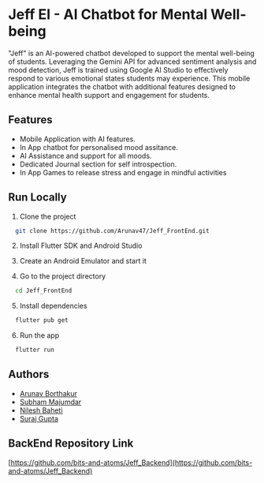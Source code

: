 
# Jeff EI - AI Chatbot for Mental Well-being

"Jeff" is an AI-powered chatbot developed to support the mental well-being of students. Leveraging the Gemini API for advanced sentiment analysis and mood detection, Jeff is trained using Google AI Studio to effectively respond to various emotional states students may experience. This mobile application integrates the chatbot with additional features designed to enhance mental health support and engagement for students.






## Features

- Mobile Application with AI features.
- In App chatbot for personalised mood assitance.
- AI Assistance and support for all moods.
- Dedicated Journal section for self introspection.
- In App Games to release stress and engage in mindful activities


## Run Locally

 1. Clone the project

```bash
  git clone https://github.com/Arunav47/Jeff_FrontEnd.git
```

2. Install Flutter SDK and Android Studio

3. Create an Android Emulator and start it

4. Go to the project directory

```bash
  cd Jeff_FrontEnd
```

5. Install dependencies
```bash
  flutter pub get
```
6. Run the app
```bash
  flutter run
```






## Authors

- [Arunav Borthakur](https://github.com/Arunav47)
- [Subham Majumdar](https://github.com/bits-and-atoms)
- [Nilesh Baheti](https://github.com/Nilesh101212)
- [Suraj Gupta](https://github.com/surajgupta1212)


## BackEnd Repository Link
[https://github.com/bits-and-atoms/Jeff_Backend](https://github.com/bits-and-atoms/Jeff_Backend)